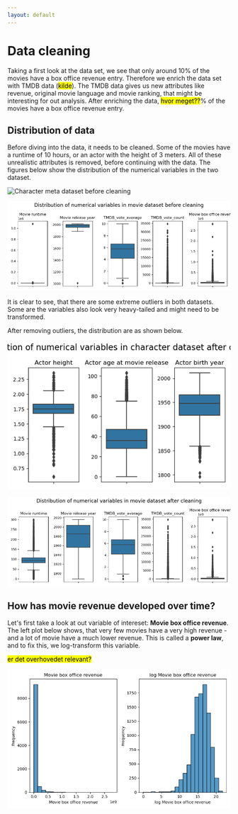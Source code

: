 ```yaml
---
layout: default
---
```


# Data cleaning

Taking a first look at the data set, we see that only around 10% of the movies have a box office revenue entry. Therefore we enrich the data set with TMDB data (<mark>kilde</mark>). The TMDB data gives us new attributes like revenue, original movie language and movie ranking, that might be interesting for out analysis. After enriching the data, <mark>hvor meget??</mark>% of the movies have a box office revenue entry.

## Distribution of data

Before diving into the data, it needs to be cleaned. Some of the movies have a runtime of 10 hours, or an actor with the height of 3 meters. All of these unrealistic attributes is removed, before continuing with the data. The figures below show the distribution of the numerical variables in the two dataset.

![Character meta dataset before cleaning]({{site.baseurl}}/figures/dist_and_clean/before_cleaning_character.png)

![Character meta dataset before cleaning](../figures/dist_and_clean/before_cleaning_movie.png)

It is clear to see, that there are some extreme outliers in both datasets. Some are the variables also look very heavy-tailed and might need to be transformed.

After removing outliers, the distribution are as shown below.

![Character meta dataset before cleaning](../figures/dist_and_clean/after_cleaning_character.png)

![Character meta dataset before cleaning](../figures/dist_and_clean/after_cleaning_movie.png)



## How has movie revenue developed over time?

Let's first take a look at out variable of intereset: **Movie box office revenue**. The left plot below shows, that very few movies have a very high revenue - and a lot of movie have a much lower revenue. This is called a **power law**, and to fix this, we log-transform this variable.

<mark>er det overhovedet relevant?</mark>


![Movie box office revenue before and after log transformation](../figures/dist_and_clean/log_movie_box_revenue.png)



